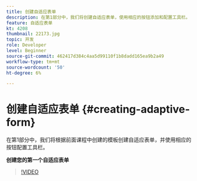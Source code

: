 ```yaml
---
title: 创建自适应表单
description: 在第1部分中，我们将创建自适应表单，使用相应的按钮添加和配置工具栏。
feature: 自适应表单
kt: 4208
thumbnail: 22173.jpg
topic: 开发
role: Developer
level: Beginner
source-git-commit: 462417d384c4aa5d99110f1b8dadd165ea9b2a49
workflow-type: tm+mt
source-wordcount: '50'
ht-degree: 6%

---
```



# 创建自适应表单 {#creating-adaptive-form}

在第1部分中，我们将根据前面课程中创建的模板创建自适应表单，并使用相应的按钮配置工具栏。

**创建您的第一个自适应表单**

>[!VIDEO](https://video.tv.adobe.com/v/22173/quality=9)

